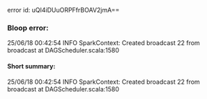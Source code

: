 error id: uQI4iDUuORPFfrBOAV2jmA==
### Bloop error:

25/06/18 00:42:54 INFO SparkContext: Created broadcast 22 from broadcast at DAGScheduler.scala:1580
#### Short summary: 

25/06/18 00:42:54 INFO SparkContext: Created broadcast 22 from broadcast at DAGScheduler.scala:1580